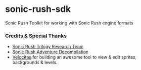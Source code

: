 # sonic-rush-sdk
 Sonic Rush Toolkit for working with Sonic Rush engine formats

### Credits & Special Thanks

 - [Sonic Rush Trilogy Research Team](https://discord.gg/EnYXZGrk6V)
 - [Sonic Rush Adventure Decompilation](https://github.com/RushRE/SonicRushAdventure-Decomp)
 - [Velocitas](https://gitlab.com/RPatry/Velocitas) for building an awesome tool to view & edit sprites, backgrounds & levels.
